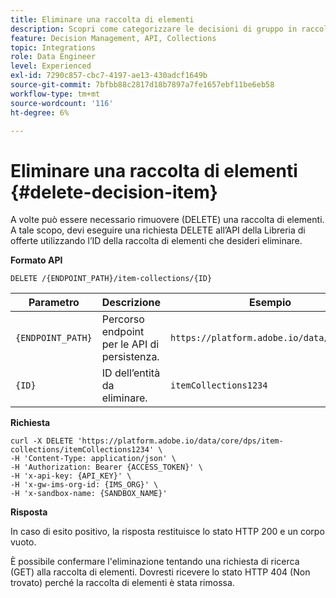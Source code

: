 ```yaml
---
title: Eliminare una raccolta di elementi
description: Scopri come categorizzare le decisioni di gruppo in raccolte.
feature: Decision Management, API, Collections
topic: Integrations
role: Data Engineer
level: Experienced
exl-id: 7290c857-cbc7-4197-ae13-430adcf1649b
source-git-commit: 7bfbb88c2817d18b7897a7fe1657ebf11be6eb58
workflow-type: tm+mt
source-wordcount: '116'
ht-degree: 6%

---
```


# Eliminare una raccolta di elementi {#delete-decision-item}

A volte può essere necessario rimuovere (DELETE) una raccolta di elementi. A tale scopo, devi eseguire una richiesta DELETE all’API della Libreria di offerte utilizzando l’ID della raccolta di elementi che desideri eliminare.

**Formato API**

```http
DELETE /{ENDPOINT_PATH}/item-collections/{ID}
```

| Parametro | Descrizione | Esempio |
| --------- | ----------- | ------- |
| `{ENDPOINT_PATH}` | Percorso endpoint per le API di persistenza. | `https://platform.adobe.io/data/core/dps` |
| `{ID}` | ID dell’entità da eliminare. | `itemCollections1234` |

**Richiesta**

```shell
curl -X DELETE 'https://platform.adobe.io/data/core/dps/item-collections/itemCollections1234' \
-H 'Content-Type: application/json' \
-H 'Authorization: Bearer {ACCESS_TOKEN}' \
-H 'x-api-key: {API_KEY}' \
-H 'x-gw-ims-org-id: {IMS_ORG}' \
-H 'x-sandbox-name: {SANDBOX_NAME}'
```

**Risposta**

In caso di esito positivo, la risposta restituisce lo stato HTTP 200 e un corpo vuoto.

È possibile confermare l&#39;eliminazione tentando una richiesta di ricerca (GET) alla raccolta di elementi. Dovresti ricevere lo stato HTTP 404 (Non trovato) perché la raccolta di elementi è stata rimossa.
